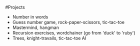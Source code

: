 #Projects
 - Number in words
 - Guess number game, rock-paper-scissors, tic-tac-toe
 - Mastermind, hangman
 - Recursion exercises, wordchainer (go from 'duck' to 'ruby')
 - Trees, knight-travails, tic-tac-toe AI
